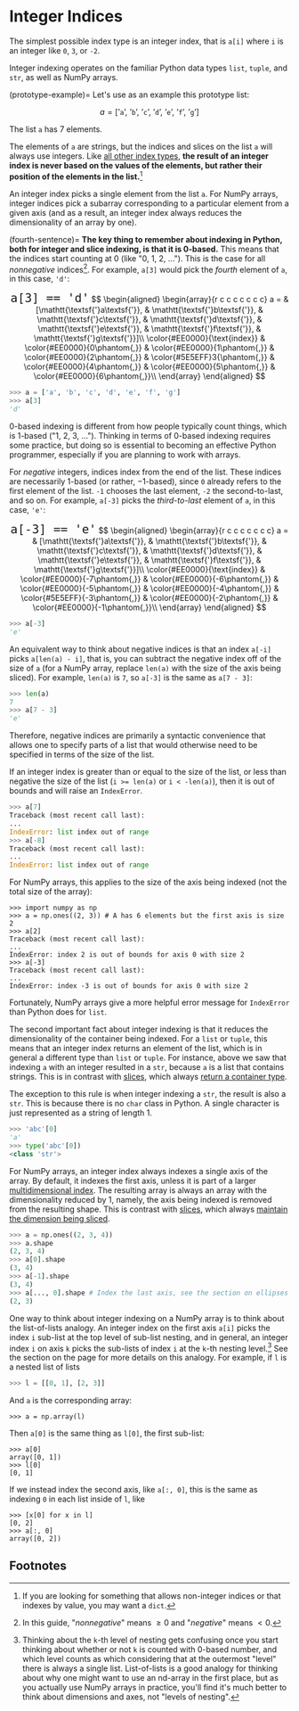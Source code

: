 # Integer Indices

The simplest possible index type is an integer index, that is `a[i]` where `i`
is an integer like `0`, `3`, or `-2`.

Integer indexing operates on the familiar Python data types `list`, `tuple`,
and `str`, as well as NumPy arrays.

(prototype-example)=
Let's use as an example this prototype list:

$$
a = [\mathtt{\textsf{'}a\textsf{'}},\ \mathtt{\textsf{'}b\textsf{'}},\ \mathtt{\textsf{'}c\textsf{'}},\
\mathtt{\textsf{'}d\textsf{'}},\ \mathtt{\textsf{'}e\textsf{'}},\ \mathtt{\textsf{'}f\textsf{'}},\ \mathtt{\textsf{'}g\textsf{'}}]
$$

The list `a` has 7 elements.

The elements of `a` are strings, but the indices and slices on the list `a`
will always use integers. Like [all other index types](what-is-an-index),
**the result of an integer index is never based on the values of the elements,
but rather their position of the elements in the list.**[^dict-footnote]

[^dict-footnote]: If you are looking for something that allows non-integer
indices or that indexes by value, you may want a `dict`.

An integer index picks a single element from the list `a`. For NumPy arrays,
integer indices pick a subarray corresponding to a particular element from a
given axis (and as a result, an integer index always reduces the
dimensionality of an array by one).

(fourth-sentence)=
**The key thing to remember about indexing in Python, both for integer and
slice indexing, is that it is 0-based.** This means that the indices start
counting at 0 (like "0, 1, 2, ..."). This is the case for all *nonnegative*
indices[^nonnegative]. For example, `a[3]` would pick the *fourth* element of
`a`, in this case, `'d'`:

[^nonnegative]: In this guide, "*nonnegative*" means $\geq 0$ and
    "*negative*" means $< 0$.

<div style="text-align:center">
<code style="font-size: 16pt;">a[3] == 'd'</code>
$$
\begin{aligned}
\begin{array}{r c c c c c c c}
a = & [\mathtt{\textsf{'}a\textsf{'}}, & \mathtt{\textsf{'}b\textsf{'}}, & \mathtt{\textsf{'}c\textsf{'}}, & \mathtt{\textsf{'}d\textsf{'}}, & \mathtt{\textsf{'}e\textsf{'}}, & \mathtt{\textsf{'}f\textsf{'}}, & \mathtt{\textsf{'}g\textsf{'}}]\\
\color{#EE0000}{\text{index}}
    & \color{#EE0000}{0\phantom{,}}
    & \color{#EE0000}{1\phantom{,}}
    & \color{#EE0000}{2\phantom{,}}
    & \color{#5E5EFF}3{\phantom{,}}
    & \color{#EE0000}{4\phantom{,}}
    & \color{#EE0000}{5\phantom{,}}
    & \color{#EE0000}{6\phantom{,}}\\
\end{array}
\end{aligned}
$$
</div>

```py
>>> a = ['a', 'b', 'c', 'd', 'e', 'f', 'g']
>>> a[3]
'd'
```

0-based indexing is different from how people typically count things, which is
1-based ("1, 2, 3, ..."). Thinking in terms of 0-based indexing requires some
practice, but doing so is essential to becoming an effective Python
programmer, especially if you are planning to work with arrays.

For *negative* integers, indices index from the end of the list. These indices
are necessarily 1-based (or rather, −1-based), since `0` already refers to the
first element of the list. `-1` chooses the last element, `-2` the
second-to-last, and so on. For example, `a[-3]` picks the *third-to-last*
element of `a`, in this case, `'e'`:

<div style="text-align:center">
<code style="font-size: 16pt;">a[-3] == 'e'</code>
$$
\begin{aligned}
\begin{array}{r c c c c c c c}
a = & [\mathtt{\textsf{'}a\textsf{'}}, & \mathtt{\textsf{'}b\textsf{'}}, & \mathtt{\textsf{'}c\textsf{'}}, & \mathtt{\textsf{'}d\textsf{'}}, & \mathtt{\textsf{'}e\textsf{'}}, & \mathtt{\textsf{'}f\textsf{'}}, & \mathtt{\textsf{'}g\textsf{'}}]\\
\color{#EE0000}{\text{index}}
    & \color{#EE0000}{-7\phantom{,}}
    & \color{#EE0000}{-6\phantom{,}}
    & \color{#EE0000}{-5\phantom{,}}
    & \color{#EE0000}{-4\phantom{,}}
    & \color{#5E5EFF}{-3\phantom{,}}
    & \color{#EE0000}{-2\phantom{,}}
    & \color{#EE0000}{-1\phantom{,}}\\
\end{array}
\end{aligned}
$$
</div>

```py
>>> a[-3]
'e'
```

An equivalent way to think about negative indices is that an index
`a[-i]` picks `a[len(a) - i]`, that is, you can subtract the negative
index off of the size of `a` (for a NumPy array, replace `len(a)`
with the size of the axis being sliced). For example, `len(a)` is `7`, so
`a[-3]` is the same as `a[7 - 3]`:

```py
>>> len(a)
7
>>> a[7 - 3]
'e'
```

Therefore, negative indices are primarily a syntactic convenience that
allows one to specify parts of a list that would otherwise need to be
specified in terms of the size of the list.

If an integer index is greater than or equal to the size of the list, or less
than negative the size of the list (`i >= len(a)` or `i < -len(a)`), then it
is out of bounds and will raise an `IndexError`.

```py
>>> a[7]
Traceback (most recent call last):
...
IndexError: list index out of range
>>> a[-8]
Traceback (most recent call last):
...
IndexError: list index out of range
```

For NumPy arrays, this applies to the size of the axis being indexed (not the
total size of the array):


```
>>> import numpy as np
>>> a = np.ones((2, 3)) # A has 6 elements but the first axis is size 2
>>> a[2]
Traceback (most recent call last):
...
IndexError: index 2 is out of bounds for axis 0 with size 2
>>> a[-3]
Traceback (most recent call last):
...
IndexError: index -3 is out of bounds for axis 0 with size 2
```

Fortunately, NumPy arrays give a more helpful error message for `IndexError`
than Python does for `list`.

The second important fact about integer indexing is that it reduces the
dimensionality of the container being indexed. For a `list` or `tuple`, this
means that an integer index returns an element of the list, which is in
general a different type than `list` or `tuple`. For instance, above we saw
that indexing `a` with an integer resulted in a `str`, because `a` is a list
that contains strings. This is in contrast with [slices](slices-docs), which
always [return a container type](subarray).

The exception to this rule is when integer indexing a
`str`, the result is also a `str`. This is because there is no `char` class in
Python. A single character is just represented as a string of length 1.

```py
>>> 'abc'[0]
'a'
>>> type('abc'[0])
<class 'str'>
```

For NumPy arrays, an integer index always indexes a single axis of the array.
By default, it indexes the first axis, unless it is part of a larger
[multidimensional index](multidimensional-indices). The resulting array is always an
array with the dimensionality reduced by 1, namely, the axis being indexed is
removed from the resulting shape. This is contrast with [slices](slices-docs), which always
[maintain the dimension being sliced](subarray).

```py
>>> a = np.ones((2, 3, 4))
>>> a.shape
(2, 3, 4)
>>> a[0].shape
(3, 4)
>>> a[-1].shape
(3, 4)
>>> a[..., 0].shape # Index the last axis, see the section on ellipses
(2, 3)
```

One way to think about integer indexing on a NumPy array is to think about the
list-of-lists analogy. An integer index on the first axis `a[i]` picks the
index `i` sub-list at the top level of sub-list nesting, and in general, an
integer index `i` on axis `k` picks the sub-lists of index `i` at the `k`-th
nesting level.[^nesting-level] See the [](what-is-an-array) section on the
[](multidimensional-indices) page for more details on this analogy. For example, if
`l` is a nested list of lists

[^nesting-level]: Thinking about the `k`-th level of nesting gets confusing
    once you start thinking about whether or not `k` is counted with 0-based
    number, and which level counts as which considering that at the outermost
    "level" there is always a single list. List-of-lists is a good analogy for
    thinking about why one might want to use an nd-array in the first place,
    but as you actually use NumPy arrays in practice, you'll find it's much
    better to think about dimensions and axes, not "levels of nesting".

```py
>>> l = [[0, 1], [2, 3]]
```

And `a` is the corresponding array:

```
>>> a = np.array(l)
```

Then `a[0]` is the same thing as `l[0]`, the first sub-list:

```
>>> a[0]
array([0, 1])
>>> l[0]
[0, 1]
```

If we instead index the second axis, like `a[:, 0]`, this is the same as
indexing `0` in each list inside of `l`, like

```
>>> [x[0] for x in l]
[0, 2]
>>> a[:, 0]
array([0, 2])
```

## Footnotes
